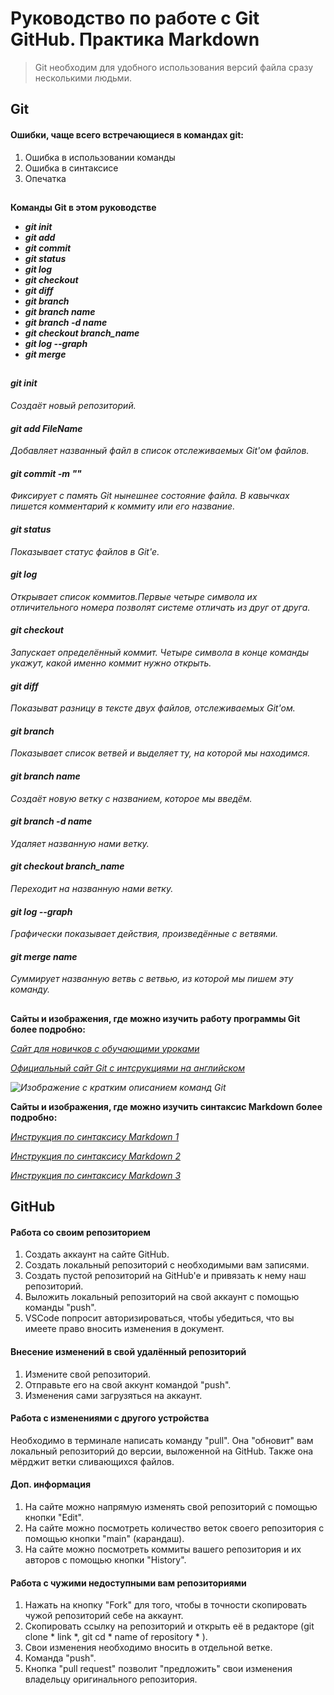 # Руководство по работе с Git GitHub. Практика Markdown
>Git необходим для удобного использования версий файла сразу несколькими людьми.

## Git

#### Ошибки, чаще всего встречающиеся в командах git:
1. Ошибка в использовании команды
2. Ошибка в синтаксисе 
3. Опечатка

##

**Команды Git в этом руководстве**

- ***git init***
- ***git add***
- ***git commit***
- ***git status***
- ***git log***
- ***git checkout***
- ***git diff***
- ***git branch***
- ***git branch name***
- ***git branch -d name***
- ***git checkout branch_name***
- ***git log --graph***
- ***git merge***

##

#### ***git init***
*Создаёт новый репозиторий.*

#### ***git add FileName***
*Добавляет названный файл в список отслеживаемых Git'ом файлов.*

#### ***git commit -m ""***
*Фиксирует с память Git нынешнее состояние файла. В кавычках пишется комментарий к коммиту или его название.*

#### ***git status***
*Показывает статус файлов в Git'е.*

#### ***git log***
*Открывает список коммитов.Первые четыре символа их отличительного номера позволят системе отличать из друг от друга.*

#### ***git checkout***
*Запускает определённый коммит. Четыре символа в конце команды укажут, какой именно коммит нужно открыть.*

#### ***git diff***
*Показыват разницу в тексте двух файлов, отслеживаемых Git'ом.*

#### ***git branch***
*Показывает список ветвей и выделяет ту, на которой мы находимся.*

#### ***git branch name***
*Создаёт новую ветку с названием, которое мы введём.*

#### ***git branch -d name***
*Удаляет названную нами ветку.*

#### ***git checkout branch_name***
*Переходит на названную нами ветку.*

#### ***git log --graph***
*Графически показывает действия, произведённые с ветвями.*

#### ***git merge name***
*Суммирует названную ветвь с ветвью, из которой мы пишем эту команду.*

##

**Сайты и изображения, где можно изучить работу программы Git более подробно:**

*[Сайт для новичков с обучающими уроками](https://habr.com/ru/articles/541258/)*

*[Официальный сайт Git с интсрукциями на английском](https://git-scm.com/book/ru/v2/)*

*![Изображение с кратким описанием команд Git](https://fuzeservers.ru/wp-content/uploads/c/4/7/c47fd3a4ffe633e8ae3d8b3d4ddc7ccb.png)*

**Сайты и изображения, где можно изучить синтаксис Markdown более подробно:**

*[Инструкция по синтаксису Markdown 1](https://skillbox.ru/media/code/yazyk-razmetki-markdown-shpargalka-po-sintaksisu-s-primerami/)*

*[Инструкция по синтаксису Markdown 2](https://texterra.ru/blog/ischerpyvayushchaya-shpargalka-po-sintaksisu-razmetki-markdown-na-zametku-avtoram-veb-razrabotchikam.html)*

*[Инструкция по синтаксису Markdown 3](https://www.markdownguide.org/basic-syntax/)*

## GitHub

#### Работа со своим репозиторием

1. Создать аккаунт на сайте GitHub.
2. Создать локальный репозиторий с необходимыми вам записями.
3. Создать пустой репозиторий на GitHub'e и привязать к нему наш репозиторий.
4. Выложить локальный репозиторий на свой аккаунт с помощью команды "push".
5. VSCode попросит авторизироваться, чтобы убедиться, что вы имеете право вносить изменения в документ.

#### Внесение изменений в свой удалённый репозиторий

1. Измените свой репозиторий.
2. Отправьте его на свой аккунт командой "push".
3. Изменения сами загрузяться на аккаунт.

#### Работа с изменениями с другого устройства

Необходимо в терминале написать команду "pull". Она "обновит" вам локальный репозиторий до версии, выложенной на GitHub. Также она мёрджит ветки сливающихся файлов.

#### Доп. информация

1. На сайте можно напрямую изменять свой репозиторий с помощью кнопки "Edit".
2. На сайте можно посмотреть количество веток своего репозитория с помощью кнопки "main" (карандаш).
3. На сайте можно посмотреть коммиты вашего репозитория и их авторов с помощью кнопки "History". 

#### Работа с чужими недоступными вам репозиториями

1. Нажать на кнопку "Fork" для того, чтобы в точности скопировать чужой репозиторий себе на аккаунт.
2. Скопировать ссылку на репозиторий и открыть её в редакторе (git clone * link *, git cd *  name of repository * ).
3. Свои изменения необходимо вносить в отдельной ветке.
4. Команда "push".
5. Кнопка "pull request" позволит "предложить" свои изменения владельцу оригинального репозитория.
